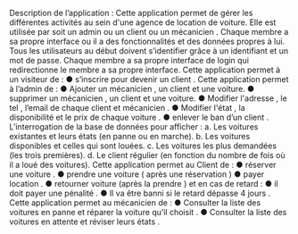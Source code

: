 Description de l’application :
Cette application permet de gérer les différentes activités au sein d'une agence de location de voiture.
Elle est utilisée par soit un admin ou un client ou un mécanicien .
Chaque membre a sa propre interface ou il a des fonctionnalités et des données propres à lui.
Tous les utilisateurs au début doivent s’identifier grâce à un identifiant et un mot de passe. Chaque
membre a sa propre interface de login qui redirectionne le membre a sa propre interface.
Cette application permet à un visiteur de :
● s’inscrire pour devenir un client .
Cette application permet à l’admin de :
● Ajouter un mécanicien , un client et une voiture.
● supprimer un mécanicien , un client et une voiture.
● Modifier l'adresse , le tel , l’email de chaque client et mécanicien .
● Modifier l'état , la disponibilité et le prix de chaque voiture .
● enlever le ban d’un client .
L’interrogation de la base de données pour afficher :
a. Les voitures existantes et leurs états (en panne ou en marche).
b. Les voitures disponibles et celles qui sont louées.
c. Les voitures les plus demandées (les trois premières).
d. Le client régulier (en fonction du nombre de fois où il a loué des voitures).
Cette application permet au Client de :
● réserver une voiture .
● prendre une voiture ( après une réservation )
● payer location .
● retourner voiture (après la prendre ) et en cas de retard :
● il doit payer une pénalité .
● Il va être banni si le retard dépasse 4 jours .
Cette application permet au mécanicien de :
● Consulter la liste des voitures en panne et réparer la voiture qu’il choisit .
● Consulter la liste des voitures en attente et réviser leurs états .
